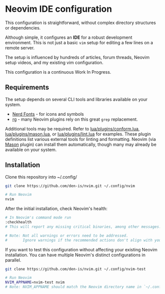 # Neovim IDE configuration

This configuration is straightforward, without complex directory structures or dependencies.

Although simple, it configures an **IDE** for a robust development environment.
This is not just a basic `vim` setup for editing a few lines on a remote server.

The setup is influenced by hundreds of articles, forum threads, Neovim setup videos, and my existing vim configuration.

This configuration is a continuous Work In Progress.

## Requirements

The setup depends on several CLI tools and libraries available on your system.

- [Nerd Fonts](https://www.nerdfonts.com) - for icons and symbols
- [rg](https://github.com/BurntSushi/ripgrep) - many Neovim plugins rely on this great `grep` replacement.

Additional tools may be required. Refer to [lua/plugins/conform.lua](lua/plugins/conform.lua), [lua/plugins/mason.lua](lua/plugins/mason.lua), or [lua/plugins/lint.lua](lua/plugins/lint.lua) for examples.
These plugin definitions list various external tools for linting and formatting. Neovim (via [Mason](https://github.com/williamboman/mason.nvim) plugin) can install them automatically, though many may already be available on your system.

## Installation

Clone this repository into ~/.config/

```sh
git clone https://github.com/den-is/nvim.git ~/.config/nvim

# Run Neovim
nvim
```

After the initial installation, check Neovim's health:

```sh
# In Neovim's command mode run
:checkhealth
# This will report any missing critical binaries, among other messages.

# Note: Not all warnings or errors need to be addressed.
#       Ignore warnings if the recommended actions don't align with your system setup.
```

If you want to test this configuration without affecting your existing Neovim installation.
You can have multiple Neovim's distinct configurations in parallel.

```sh
git clone https://github.com/den-is/nvim.git ~/.config/nvim-test

# Run Neovim
NVIM_APPNAME=nvim-test nvim
# Note: NVIM_APPNAME should match the Neovim directory name in `~/.config`.
```
